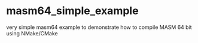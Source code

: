 # masm64_simple_example
very simple masm64 example to demonstrate how to compile MASM 64 bit using NMake/CMake
